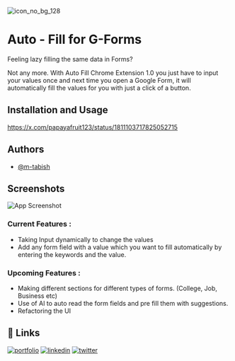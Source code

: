 ![icon_no_bg_128](https://github.com/m-tabish/auto-forms/assets/67482503/fbd857b2-802a-4b56-9bff-6419d5a25ce2)

# Auto - Fill for G-Forms
Feeling lazy filling the same data in Forms?  

Not any more. With Auto Fill Chrome Extension 1.0  you just have to input your values once and next time you open a Google Form, it will automatically fill the values for you with just a click of a button.
## Installation and Usage

https://x.com/papayafruit123/status/1811103717825052715  
## Authors

- [@m-tabish](https://www.github.com/m-tabish)


## Screenshots

![App Screenshot](https://github.com/m-tabish/auto-forms/assets/67482503/dda21e9c-2773-42a3-a2fd-1b07c24902a3)

### Current Features :

- Taking Input dynamically to change the values  
- Add any form field with a value which you want to fill automatically by entering the keywords and the value.
  
### Upcoming Features :
- Making different sections for different types of forms. (College, Job, Business etc)
- Use of AI to auto read the form fields and pre fill them with suggestions.
- Refactoring the UI


## 🔗 Links
[![portfolio](https://img.shields.io/badge/my_portfolio-000?style=for-the-badge&logo=ko-fi&logoColor=white)](https://m-tabish.github.io/portfolio/)
[![linkedin](https://img.shields.io/badge/linkedin-0A66C2?style=for-the-badge&logo=linkedin&logoColor=white)](https://www.linkedin.com/in/m-tabishk/)
[![twitter](https://img.shields.io/badge/twitter-1DA1F2?style=for-the-badge&logo=twitter&logoColor=white)](https://x.com/papayafruit123)
